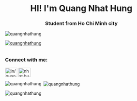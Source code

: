 <h1 align="center">HI! I'm Quang Nhat Hung</h1>
<h3 align="center">Student from Ho Chi Minh city</h3>

<p align="left"> <img src="https://komarev.com/ghpvc/?username=quangnhathung&label=Profile%20views&color=0e75b6&style=flat" alt="quangnhathung" /> </p>

<p align="left"> <a href="https://github.com/ryo-ma/github-profile-trophy"><img src="https://github-profile-trophy.vercel.app/?username=quangnhathung" alt="quangnhathung" /></a> </p>

<p align="left"> <a href="https://twitter.com/" target="blank"><img src="https://img.shields.io/twitter/follow/?logo=twitter&style=for-the-badge" alt="" /></a> </p>

<h3 align="left">Connect with me:</h3>
<p align="left">
<a href="https://linkedin.com/in/in/quang-nhat-hung-36b2b2316" target="blank"><img align="center" src="https://raw.githubusercontent.com/rahuldkjain/github-profile-readme-generator/master/src/images/icons/Social/linked-in-alt.svg" alt="in/quang-nhat-hung-36b2b2316" height="30" width="40" /></a>
<a href="https://fb.com/nhat.hung.77398143" target="blank"><img align="center" src="https://raw.githubusercontent.com/rahuldkjain/github-profile-readme-generator/master/src/images/icons/Social/facebook.svg" alt="nhat.hung.77398143" height="30" width="40" /></a>
</p>
<p><img align="left" src="https://github-readme-stats.vercel.app/api/top-langs?username=quangnhathung&show_icons=true&locale=en&layout=compact" alt="quangnhathung" /></p>

<p>&nbsp;<img align="center" src="https://github-readme-stats.vercel.app/api?username=quangnhathung&show_icons=true&locale=en" alt="quangnhathung" /></p>

<p><img align="center" src="https://github-readme-streak-stats.herokuapp.com/?user=quangnhathung&" alt="quangnhathung" /></p>
